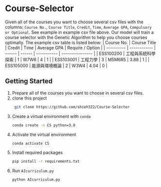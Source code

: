 # Course-Selector
Given all of the courses you want to choose several csv files with the columns: `Course No.`, `Course Title`, `Credit`, `Time`, `Average GPA`, `Compulsory or Optional`. See example in example csv file above. Our model will train a course selector with the Genetic Algorithm to help you choose courses optimally. The example csv table is listed below:
| Course No. | Course Title | Credit | Time   | Average GPA | Require / Option |
| ---------- | ------------ | ------ | ------ | ----------- | ---------------- |
| ESS100200  | 工程與系統科學探索    | 1      | W7W8   | 4           | 1                |
| ESS103001  | 工程力學         | 3      | M5M6R5 | 3.88        | 1                |
| ESS105000  | 能源與環境概論      | 2      | W3W4   | 4.04        | 0                |

## Getting Started
1. Prepare all of the courses you want to choose in several csv files.
1. clone this project
   ```bash
    git clone https://github.com/shieh322/Course-Selector
    ```
1. Create a virtual environment with `conda`
    ```bash
    conda create -n CS python=3.8
    ```
1. Activate the virtual environment
    ```bash 
    conda activate CS
    ```
1. Install required packages
    ```bash
    pip install -r requirements.txt
    ```
1. Run `AIcurriculum.py`
	```bash
	python AIcurriculum.py
	```
